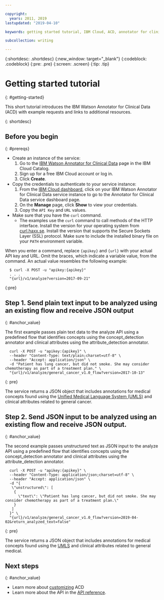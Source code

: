 ```yaml
---

copyright:
  years: 2011, 2019
lastupdated: "2019-04-10"

keywords: getting started tutorial, IBM Cloud, ACD, annotator for clinical data

subcollection: writing

---
```


{:shortdesc: .shortdesc}
{:new_window: target="_blank"}
{:codeblock: .codeblock}
{:pre: .pre}
{:screen: .screen}
{:tip: .tip}

<!-- Name your file `getting-started.md` and include it in the Learn nav group in your toc file. -->


# Getting started tutorial
{: #getting-started}

This short tutorial introduces the IBM Watson Annotator for Clinical Data (ACD) with example requests and links to additional resources.

{: shortdesc}

## Before you begin
{: #prereqs}

* Create an instance of the service:
  1. Go to the [IBM Watson Annotator for Clinical Data](https://dev.console.test.cloud.ibm.com/catalog/services/wh-acd) page in the IBM Cloud Catalog.
  2. Sign up for a free IBM Cloud account or log in.
  3. Click **Create**.
* Copy the credentials to authenticate to your service instance:
  1. From the [IBM Cloud dashboard](https://dev.console.test.cloud.ibm.com/dashboard/apps), click on your IBM Watson Annotator for Clinical Data service instance to go to the Annotator for Clinical Data service dashboard page.
  2. On the **Manage** page, click **Show** to view your credentials.
  3. Copy the `API Key` and `URL` values.
* Make sure that you have the `curl` command.
  * The examples use the `curl` command to call methods of the HTTP interface. Install the version for your operating system from [curl.haxx.se](https://curl.haxx.se). Install the version that supports the Secure Sockets Layer (SSL) protocol. Make sure to include the installed binary file on your `PATH` environment variable.  

When you enter a command, replace `{apikey}` and `{url}` with your actual API key and URL. Omit the braces, which indicate a variable value, from the command. An actual value resembles the following example:

```Curl
  $ curl -X POST -u "apikey:{apikey}"
  . . .
  "{url}/v1/analyze?version=2017-09-21"
```
{:pre}

## Step 1. Send plain text input to be analyzed using an existing flow and receive JSON output
{: #anchor_value}

The first example passes plain text data to the analyze API using a predefined flow that identifies concepts using the concept_detection annotator and clinical attributes using the attribute_detection annotator.

```Curl
  curl -X POST -u "apikey:{apikey}" \
  --header "Content-Type: text/plain;charset=utf-8" \
  --header "Accept: application/json" \
  -d "Patient has lung cancer, but did not smoke. She may consider chemotherapy as part of a treatment plan." \
  "{url}/v1/analyze/general_cancer_v1.0_flow?version=2017-10-13"
```
{: pre}

The service returns a JSON object that includes annotations for medical concepts found using the [Unified Medical Language System (UMLS)](https://www.nlm.nih.gov/research/umls/) and clinical attributes related to general cancer.

## Step 2. Send JSON input to be analyzed using an existing flow and receive JSON output.
{: #anchor_value}

The second example passes unstructured text as JSON input to the analyze API using a predefined flow that identifies concepts using the concept_detection annotator and clinical attributes using the attribute_detection annotator.

```Curl
  curl -X POST -u "apikey:{apikey}" \
  --header "Content-Type: application/json;charset=utf-8" \
  --header "Accept: application/json" \
  -d "{
   \"unstructured\": [
    {
      \"text\": \"Patient has lung cancer, but did not smoke. She may consider chemotherapy as part of a treatment plan.\"     
    }
   ]
  }" \
  "{url}/v1/analyze/general_cancer_v1.0_flow?version=2019-04-02&return_analyzed_text=false"
```
{: pre}

The service returns a JSON object that includes annotations for medical concepts found using the [UMLS](https://www.nlm.nih.gov/research/umls/) and clinical attributes related to general medical.


## Next steps
{: #anchor_value}

* Learn more about [customizing](wh-acd?topic=wh-acd-customizing#customizing) ACD
* Learn more about the API in the [API reference](https://cloud.ibm.com/apidocs/wh-acd).
